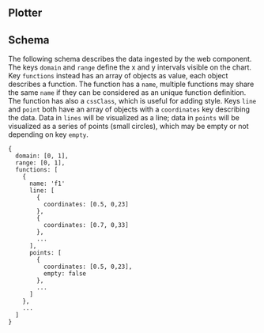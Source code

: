 Plotter
-------

## Schema

The following schema describes the data ingested by the web component. The keys `domain` and `range` define the x and y intervals visible on the chart. Key `functions` instead has an array of objects as value, each object describes a function. The function has a `name`, multiple functions may share the same `name` if they can be considered as an unique function definition. The function has also a `cssClass`, which is useful for adding style. Keys `line` and `point` both have an array of objects with a `coordinates` key describing the data. Data in `lines` will be visualized as a line; data in `points` will be visualized as a series of points (small circles), which may be empty or not depending on key `empty`.

```
{
  domain: [0, 1],
  range: [0, 1],
  functions: [
    {
      name: 'f1'
      line: [
        {
          coordinates: [0.5, 0,23]
        },
        {
          coordinates: [0.7, 0,33]
        },
        ...
      ],
      points: [
        {
          coordinates: [0.5, 0,23],
          empty: false
        },
        ...
      ]
    },
    ...
  ]
}
```